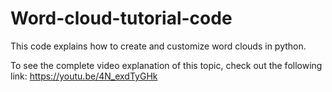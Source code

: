 # Word-cloud-tutorial-code
This code explains how to create and customize word clouds in python. 

To see the complete video explanation of this topic, check out the following link:
https://youtu.be/4N_exdTyGHk
